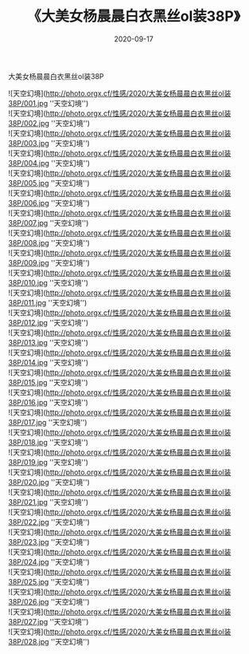 ﻿---
layout: post
title: 《大美女杨晨晨白衣黑丝ol装38P》
date: 2020-09-17
img: http://photo.orgx.cf/性感/2020/大美女杨晨晨白衣黑丝ol装38P/000.jpg
tags: [美女,性感,泳衣]
---

大美女杨晨晨白衣黑丝ol装38P



![天空幻境](http://photo.orgx.cf/性感/2020/大美女杨晨晨白衣黑丝ol装38P/001.jpg ''天空幻境'')<br>
![天空幻境](http://photo.orgx.cf/性感/2020/大美女杨晨晨白衣黑丝ol装38P/002.jpg ''天空幻境'')<br>
![天空幻境](http://photo.orgx.cf/性感/2020/大美女杨晨晨白衣黑丝ol装38P/003.jpg ''天空幻境'')<br>
![天空幻境](http://photo.orgx.cf/性感/2020/大美女杨晨晨白衣黑丝ol装38P/004.jpg ''天空幻境'')<br>
![天空幻境](http://photo.orgx.cf/性感/2020/大美女杨晨晨白衣黑丝ol装38P/005.jpg ''天空幻境'')<br>
![天空幻境](http://photo.orgx.cf/性感/2020/大美女杨晨晨白衣黑丝ol装38P/006.jpg ''天空幻境'')<br>
![天空幻境](http://photo.orgx.cf/性感/2020/大美女杨晨晨白衣黑丝ol装38P/007.jpg ''天空幻境'')<br>
![天空幻境](http://photo.orgx.cf/性感/2020/大美女杨晨晨白衣黑丝ol装38P/008.jpg ''天空幻境'')<br>
![天空幻境](http://photo.orgx.cf/性感/2020/大美女杨晨晨白衣黑丝ol装38P/009.jpg ''天空幻境'')<br>
![天空幻境](http://photo.orgx.cf/性感/2020/大美女杨晨晨白衣黑丝ol装38P/010.jpg ''天空幻境'')<br>
![天空幻境](http://photo.orgx.cf/性感/2020/大美女杨晨晨白衣黑丝ol装38P/011.jpg ''天空幻境'')<br>
![天空幻境](http://photo.orgx.cf/性感/2020/大美女杨晨晨白衣黑丝ol装38P/012.jpg ''天空幻境'')<br>
![天空幻境](http://photo.orgx.cf/性感/2020/大美女杨晨晨白衣黑丝ol装38P/013.jpg ''天空幻境'')<br>
![天空幻境](http://photo.orgx.cf/性感/2020/大美女杨晨晨白衣黑丝ol装38P/014.jpg ''天空幻境'')<br>
![天空幻境](http://photo.orgx.cf/性感/2020/大美女杨晨晨白衣黑丝ol装38P/015.jpg ''天空幻境'')<br>
![天空幻境](http://photo.orgx.cf/性感/2020/大美女杨晨晨白衣黑丝ol装38P/016.jpg ''天空幻境'')<br>
![天空幻境](http://photo.orgx.cf/性感/2020/大美女杨晨晨白衣黑丝ol装38P/017.jpg ''天空幻境'')<br>
![天空幻境](http://photo.orgx.cf/性感/2020/大美女杨晨晨白衣黑丝ol装38P/018.jpg ''天空幻境'')<br>
![天空幻境](http://photo.orgx.cf/性感/2020/大美女杨晨晨白衣黑丝ol装38P/019.jpg ''天空幻境'')<br>
![天空幻境](http://photo.orgx.cf/性感/2020/大美女杨晨晨白衣黑丝ol装38P/020.jpg ''天空幻境'')<br>
![天空幻境](http://photo.orgx.cf/性感/2020/大美女杨晨晨白衣黑丝ol装38P/021.jpg ''天空幻境'')<br>
![天空幻境](http://photo.orgx.cf/性感/2020/大美女杨晨晨白衣黑丝ol装38P/022.jpg ''天空幻境'')<br>
![天空幻境](http://photo.orgx.cf/性感/2020/大美女杨晨晨白衣黑丝ol装38P/023.jpg ''天空幻境'')<br>
![天空幻境](http://photo.orgx.cf/性感/2020/大美女杨晨晨白衣黑丝ol装38P/024.jpg ''天空幻境'')<br>
![天空幻境](http://photo.orgx.cf/性感/2020/大美女杨晨晨白衣黑丝ol装38P/025.jpg ''天空幻境'')<br>
![天空幻境](http://photo.orgx.cf/性感/2020/大美女杨晨晨白衣黑丝ol装38P/026.jpg ''天空幻境'')<br>
![天空幻境](http://photo.orgx.cf/性感/2020/大美女杨晨晨白衣黑丝ol装38P/027.jpg ''天空幻境'')<br>
![天空幻境](http://photo.orgx.cf/性感/2020/大美女杨晨晨白衣黑丝ol装38P/028.jpg ''天空幻境'')<br>